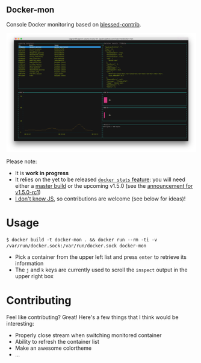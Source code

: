 Docker-mon
----------

Console Docker monitoring based on [blessed-contrib](https://github.com/yaronn/blessed-contrib).

![sample](screenshots/screen2.png)

Please note:

- It is **work in progress**
- It relies on the yet to be released [`docker stats` feature](https://github.com/docker/docker/pull/9984): you will need either a [master build](https://master.dockerproject.com/) or the upcoming v1.5.0 (see the [announcement for v1.5.0-rc1](https://groups.google.com/d/msg/docker-dev/nzKREJKqxe4/nsc9tkTLkccJ))
- [I don't know JS](http://i.imgur.com/xVyoSl.jpg), so contributions are welcome (see below for ideas)!

# Usage

    $ docker build -t docker-mon . && docker run --rm -ti -v /var/run/docker.sock:/var/run/docker.sock docker-mon

- Pick a container from the upper left list and press `enter` to retrieve its information
- The `j` and `k` keys are currently used to scroll the `inspect` output in the upper right box

# Contributing

Feel like contributing? Great! Here's a few things that I think would be interesting:

- Properly close stream when switching monitored container
- Ability to refresh the container list
- Make an awesome colortheme
- ...
